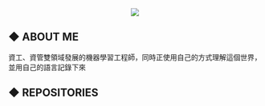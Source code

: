 <div align="center">
  <img src="https://user-images.githubusercontent.com/93152909/138789788-8597e61a-3b90-4762-8428-13c398355875.gif"/>
</div>

## ◆ **ABOUT ME**

資工、資管雙領域發展的機器學習工程師，同時正使用自己的方式理解這個世界，並用自己的語言記錄下來

## ◆ **REPOSITORIES**
